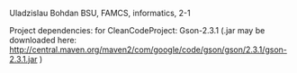 Uladzislau Bohdan
BSU, FAMCS, informatics, 2-1

Project dependencies:
for CleanCodeProject: Gson-2.3.1 (.jar may be downloaded here: http://central.maven.org/maven2/com/google/code/gson/gson/2.3.1/gson-2.3.1.jar )
